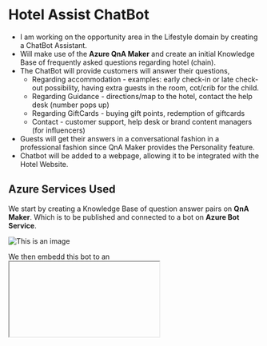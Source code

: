 
# Hotel Assist ChatBot

- I am working on the opportunity area in the Lifestyle domain by creating a ChatBot Assistant.
- Will make use of the **Azure QnA Maker** and create an initial Knowledge Base of frequently asked questions regarding hotel (chain).
- The ChatBot will provide customers will answer their questions,
  - Regarding accommodation - examples: early check-in or late check-out possibility, having extra guests in the room, cot/crib for the child.
  - Regarding Guidance - directions/map to the hotel, contact the help desk (number pops up)
  - Regarding GiftCards - buying gift points, redemption of giftcards
  - Contact - customer support, help desk or brand content managers (for influencers)
- Guests will get their answers in a conversational fashion in a professional fashion since QnA Maker provides the Personality feature.
- Chatbot will be added to a webpage, allowing it to be integrated with the Hotel Website. 

## Azure Services Used

We start by creating a Knowledge Base of question answer pairs on **QnA Maker**. Which is to be published and connected to a bot on **Azure Bot Service**. 

![This is an image](https://i.imgur.com/PXhzjK9.png)

We then embedd this bot to an <iframe> in an HTML Webpage to create a webpage. The benefit of having it on a webpage is that it can be easily added to an existing Hotel Website. 

We make use of **Azure Static Web Apps** Service to deploy our static webpage showcasing the Project Demo. 

![](https://i.imgur.com/Yc1zxv5.png)

**Azure Website Link** - https://ashy-island-00e80650f.1.azurestaticapps.net/

## Screenshots

Here the guest starts by writing Hello and the ChatBot greets back the user. The guest is replied with the Check-Out time of the Hotel when she asks "What time should I leave the hotel room?" 

![checkin qna](https://i.imgur.com/3qtJ8mx.png)

The guest can ask about complimentary breakfast and be informed of the breakfast menu. They can also ask of lunch and dinner room offerings and be guided to contact Room Service.

![breakfast](https://i.imgur.com/D5tSFV9.png)

## Example Questions that can be answered: 

**Accommodation:**

- Will I be charged for extra guests occupying my room?
- Can the hotel supply a cot or crib for my room when I travel with children?
- What is the check out time of the hotel?
- When can I check in to my room?
- How do I request an early check-in or late check-out with the hotel?
- I want my room cleaned up?
- Can I reserve more than one room at the time of booking?
- I want to contact the Help Desk? 

**Food:**

- Do you offer complimentary breakfast?
- What are the breakfast timings?
- What do you have for breakfast?
- I want food delivered to my room?
- What can I have for lunch/dinner?

**GiftCards:**

- Do you have any loyalty program?
- Do you offer GiftCards?
- How many points do I get for a night of stay?
- How do I check the balance on my GiftCard?
- How do I redeem my giftcard?
- Can I send my points to someone else?

**Pricing and Discounts** 
 
- Can I get a discount?
- Do you offer any student discount?
- What kind of prices do you offer?
- I am having trouble making an online reservation. Is there a toll free number I can call? 

**Brand Content and Other Information** 
- I am an influencer how can I contact the brand manager?
- I create brand content on youtube or tiktok or instagram?
- Is there a minimum age requirement to reserve a hotel room?
- How can I find the information I need?
- Where can I find maps and directions to my hotel?

## GitHub Pages 

The website is also hosted on GitHub Pages in case credit for Azure runs out. 
GitHub Pages: https://aryancr111.github.io/HotelAssist/

## Benefits 

- The ChatBot is available twenty four seven and easier to reach out to for answers to at any time of the day. 
- It faciliates self-service. A research shows that millenials would rather use a chatbot rather then talk to an individual. 
- Guests can get information that they need quickly with to the point answers. They needn't read up unecessary information or wall of text FAQ pages to get that one answer they need. 
- A ChatBot can server multiple guests at a time unburdening the Hotel HepDesk staff. 
- A bot is not subject to mood swings and human errs. It will answer professionally even when a user types "I hate you" in the message box since we added the *Professional* personality via Azure QnA Maker. 
- The NLP enabled chatbots can easily conduct sentiment analysis on the receiver’s data and can reply accordingly.
- Future scope of languages to be added across global hotel chains since Azure QnA Maker is available in 50 languages.  

